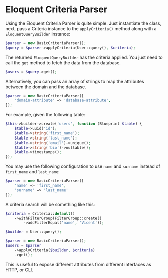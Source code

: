 # Eloquent Criteria Parser

Using the Eloquent Criteria Parser is quite simple. Just instantiate the class, next, pass a Criteria instance to
the `applyCriteria()` method along with a `EloquentQueryBuilder` instance:

```php
$parser = new BasicCriteriaParser();
$query = $parser->applyCriteria(User::query(), $criteria);
```

The returned `EloquentQueryBuilder` has the criteria applied. You just need to call the `get` method to fetch the data
from the database.

```php
$users = $query->get();
```

Alternatively, you can pass an array of strings to map the attributes between the domain and the database.

```php
$parser = new BasicCriteriaParser([
    'domain-attribute' => 'database-attribute',
]);
```

For example,
given the following table:

```php
$this->builder->create('users', function (Blueprint $table) {
    $table->uuid('id');
    $table->string('first_name');
    $table->string('last_name');
    $table->string('email')->unique();
    $table->string('bio')->nullable();
    $table->timestamps();
});
```

You may use the following configuration to use `name` and `surname` instead of `first_name` and `last_name`:

```php
$parser = new BasicCriteriaParser([
    'name' => 'first_name',
    'surname' => 'last_name'
]);
```

A criteria search will be something like this:

```php
$criteria = Criteria::default()
    ->withFilterGroup(FilterGroup::create()
        ->addFilterEqual('name', 'Vicent'));

$builder = User::query();

$parser = new BasicCriteriaParser();
$users = $parser
    ->applyCriteria($builder, $criteria)
    ->get();
```

This is useful to expose different attributes from different interfaces as HTTP, or CLI.  